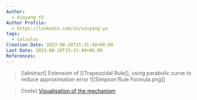 ```yaml
---
Author:
  - Xinyang YU
Author Profile:
  - https://linkedin.com/in/xinyang-yu
tags:
  - calculus
Creation Date: 2023-08-20T15:31:40+08:00
Last Date: 2023-08-20T15:31:40+08:00
References:
---
```

>[!abstract] Extension of [[Trapezoidal Rule]], using parabolic curve to reduce approximation error
>![[Simpson'Rule Formula.png]]


>[!note] [Visualisation of the mechanism](https://www.youtube.com/watch?v=CAa2iXhftzc)